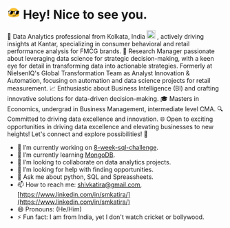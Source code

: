 # <img src="assets/emoji_1.gif" width=30 height=30/> Hey! Nice to see you.

🚀 Data Analytics professional from Kolkata, India <img src="https://cultofthepartyparrot.com/flags/hd/indiaparrot.gif" width="20" height="20"/> , actively driving insights at Kantar, specializing in consumer behavioral and retail performance analysis for FMCG brands. 💼 Research Manager passionate about leveraging data science for strategic decision-making, with a keen eye for detail in transforming data into actionable strategies. Formerly at NielsenIQ's Global Transformation Team as Analyst Innovation & Automation, focusing on automation and data science projects for retail measurement. 📈 Enthusiastic about Business Intelligence (BI) and crafting innovative solutions for data-driven decision-making. 🎓 Masters in Economics, undergrad in Business Management, intermediate level CMA. 🔍 Committed to driving data excellence and innovation. 🌐 Open to exciting opportunities in driving data excellence and elevating businesses to new heights! Let's connect and explore possibilities! 👋

- 🔭 I’m currently working on [8-week-sql-challenge](https://github.com/shivkatira/8-week-sql-challenge).
- 🌱 I’m currently learning [MongoDB](https://www.mongodb.com/).
- 👯 I’m looking to collaborate on data analytics projects.
- 🤔 I’m looking for help with finding opportunities.
- 💬 Ask me about python, SQL and Spreassheets.
- 📫 How to reach me: [shivkatira@gmail.com](mailto:shivkatira@gmail.com), [https://www.linkedin.com/in/smkatira/](https://www.linkedin.com/in/smkatira/)
- 😄 Pronouns: (He/Him)
- ⚡ Fun fact: I am from India, yet I don't watch cricket or bollywood.
